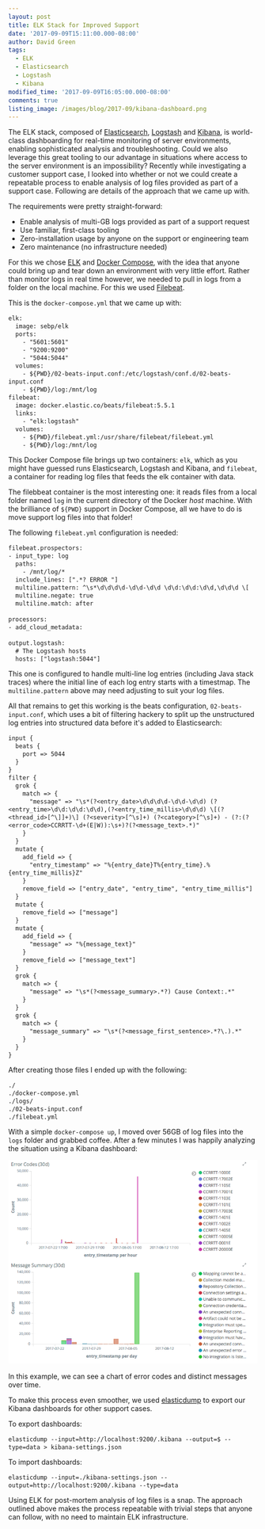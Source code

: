 ```yaml
---
layout: post
title: ELK Stack for Improved Support
date: '2017-09-09T15:11:00.000-08:00'
author: David Green
tags:
  - ELK
  - Elasticsearch
  - Logstash
  - Kibana
modified_time: '2017-09-09T16:05:00.000-08:00'
comments: true
listing_image: /images/blog/2017-09/kibana-dashboard.png
---
```


The ELK stack, composed of [Elasticsearch](https://www.elastic.co/products/elasticsearch), [Logstash](https://www.elastic.co/products/logstash) and [Kibana](https://www.elastic.co/products/kibana), is world-class dashboarding for real-time monitoring of server environments, enabling sophisticated analysis and troubleshooting.  Could we also leverage this great tooling to our advantage in situations where access to the server environment is an impossibility?  Recently while investigating a customer support case, I looked into whether or not we could create a repeatable process to enable analysis of log files provided as part of a support case.  Following are details of the approach that we came up with.

The requirements were pretty straight-forward:

* Enable analysis of multi-GB logs provided as part of a support request
* Use familiar, first-class tooling
* Zero-installation usage by anyone on the support or engineering team
* Zero maintenance (no infrastructure needed)

For this we chose [ELK](https://www.elastic.co/products) and [Docker Compose](https://docs.docker.com/compose/), with the idea that anyone could bring up and tear down an environment with very little effort.  Rather than monitor logs in real time however, we needed to pull in logs from a folder on the local machine.  For this we used [Filebeat](https://www.elastic.co/products/beats/filebeat).

This is the `docker-compose.yml` that we came up with:

    elk:
      image: sebp/elk
      ports:
        - "5601:5601"
        - "9200:9200"
        - "5044:5044"
      volumes:
        - ${PWD}/02-beats-input.conf:/etc/logstash/conf.d/02-beats-input.conf
        - ${PWD}/log:/mnt/log
    filebeat:
      image: docker.elastic.co/beats/filebeat:5.5.1
      links:
        - "elk:logstash"
      volumes:
        - ${PWD}/filebeat.yml:/usr/share/filebeat/filebeat.yml
        - ${PWD}/log:/mnt/log

This Docker Compose file brings up two containers: `elk`, which as you might have guessed runs Elasticsearch, Logstash and Kibana, and `filebeat`, a container for reading log files that feeds the elk container with data.

The filebbeat container is the most interesting one: it reads files from a local folder named `log` in the current directory of the Docker _host_ machine.  With the brilliance of `${PWD}` support in Docker Compose, all we have to do is move support log files into that folder!

The following `filebeat.yml` configuration is needed:

    filebeat.prospectors:
    - input_type: log
      paths:
        - /mnt/log/*
      include_lines: [".*? ERROR "]
      multiline.pattern: ^\s*\d\d\d\d-\d\d-\d\d \d\d:\d\d:\d\d,\d\d\d \[
      multiline.negate: true
      multiline.match: after

    processors:
    - add_cloud_metadata:

    output.logstash:
      # The Logstash hosts
      hosts: ["logstash:5044"]

This one is configured to handle multi-line log entries (including Java stack traces) where the initial line of each log entry starts with a timestmap.  The `multiline.pattern` above may need adjusting to suit your log files.

All that remains to get this working is the beats configuration, `02-beats-input.conf`, which uses a bit of filtering hackery to split up the unstructured log entries into structured data before it's added to Elasticsearch:

    input {
      beats {
        port => 5044
      }
    }
    filter {
      grok {
        match => {
          "message" => "\s*(?<entry_date>\d\d\d\d-\d\d-\d\d) (?<entry_time>\d\d:\d\d:\d\d),(?<entry_time_millis>\d\d\d) \[(?<thread_id>[^\]]+)\] (?<severity>[^\s]+) (?<category>[^\s]+) - (?:(?<error_code>CCRRTT-\d+(E|W)):\s+)?(?<message_text>.*)"
        }
      }
      mutate {
        add_field => {
          "entry_timestamp" => "%{entry_date}T%{entry_time}.%{entry_time_millis}Z"
        }
        remove_field => ["entry_date", "entry_time", "entry_time_millis"]
      }
      mutate {
        remove_field => ["message"]
      }
      mutate {
        add_field => {
          "message" => "%{message_text}"
        }
        remove_field => ["message_text"]
      }
      grok {
        match => {
          "message" => "\s*(?<message_summary>.*?) Cause Context:.*"
        }
      }
      grok {
        match => {
          "message_summary" => "\s*(?<message_first_sentence>.*?\.).*"
        }
      }
    }

After creating those files I ended up with the following:

    ./
    ./docker-compose.yml
    ./logs/
    ./02-beats-input.conf
    ./filebeat.yml

With a simple `docker-compose up`, I moved over 56GB of log files into the `logs` folder and grabbed coffee.  After a few minutes I was happily analyzing the situation using a Kibana dashboard:

<img alt="Kibbana Dashboard" src="/images/blog/2017-09/kibana-dashboard.png" class="border center" />

In this example, we can see a chart of error codes and distinct messages over time.

To make this process even smoother, we used [elasticdump](https://www.npmjs.com/package/elasticdump) to export our Kibana dashboards for other support cases.

To export dashboards:

    elasticdump --input=http://localhost:9200/.kibana --output=$ --type=data > kibana-settings.json

To import dashboards:

    elasticdump --input=./kibana-settings.json --output=http://localhost:9200/.kibana --type=data

Using ELK for post-mortem analysis of log files is a snap.  The approach outlined above makes the process repeatable with trivial steps that anyone can follow, with no need to maintain ELK infrastructure.
